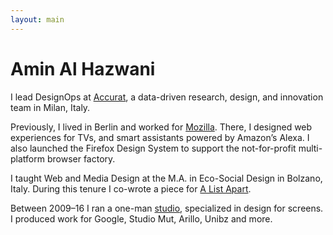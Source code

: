 ```yaml
---
layout: main
---
```


# Amin Al Hazwani

I lead DesignOps at [Accurat](http://accurat.it/), a data-driven research, design, and innovation team in Milan, Italy.

Previously, I lived in Berlin and worked for [Mozilla](http://mozilla.org/). There, I designed web experiences for TVs, and smart assistants powered by Amazon’s Alexa. I also launched the Firefox Design System to support the not-for-profit multi-platform browser factory.

I taught Web and Media Design at the M.A. in Eco-Social Design in Bolzano, Italy. During this tenure I co-wrote a piece for [A List Apart](https://alistapart.com/article/motion-with-meaning-semantic-animation-in-interface-design).

Between 2009–16 I ran a one-man [studio](https://studio.aminalhazwani.com/), specialized in design for screens. I produced work for Google, Studio Mut, Arillo, Unibz and more. 